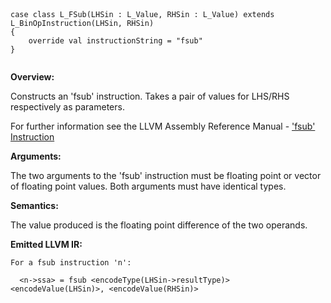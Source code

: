 
```



case class L_FSub(LHSin : L_Value, RHSin : L_Value) extends L_BinOpInstruction(LHSin, RHSin) 
{
    override val instructionString = "fsub"
}


```

**Overview:**

Constructs an 'fsub' instruction. Takes a pair of values for LHS/RHS respectively as parameters.

For further information see the LLVM Assembly Reference Manual - ['fsub' Instruction](http://llvm.org/docs/LangRef.html#i_fsub)

**Arguments:**

The two arguments to the 'fsub' instruction must be floating point or vector of floating point values. Both arguments must have identical types.

**Semantics:**

The value produced is the floating point difference of the two operands.

**Emitted LLVM IR:**
```
For a fsub instruction 'n':

  <n->ssa> = fsub <encodeType(LHSin->resultType)> <encodeValue(LHSin)>, <encodeValue(RHSin)>    
    
```